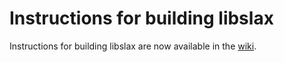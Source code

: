 # Instructions for building libslax

Instructions for building libslax are now available in the
[wiki](https://github.com/Juniper/libslax/wiki/Building).
